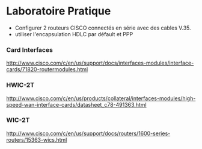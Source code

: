 # Laboratoire Pratique

- Configurer 2 routeurs CISCO connectés en série avec des cables V.35.
- utiliser l'encapsulation HDLC par défault et PPP

### Card Interfaces
http://www.cisco.com/c/en/us/support/docs/interfaces-modules/interface-cards/71820-routermodules.html

### HWIC-2T
http://www.cisco.com/c/en/us/products/collateral/interfaces-modules/high-speed-wan-interface-cards/datasheet_c78-491363.html

### WIC-2T
http://www.cisco.com/c/en/us/support/docs/routers/1600-series-routers/15363-wics.html
